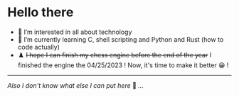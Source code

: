 # Hello there
- 👀 I’m interested in all about technology
- 🌱 I’m currently learning C, shell scripting and Python and Rust (how to code actually)
- ♟️  ~~I hope I can finish my chess engine before the end of the year~~ I finished the engine the 04/25/2023 ! Now, it's time to make it better 😁 !
---

*Also I don't know what else I can put here* 🤔 *...*
